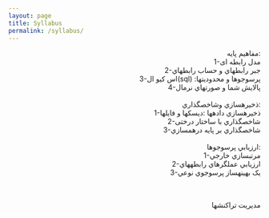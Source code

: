 ```yaml
---
layout: page
title: Syllabus
permalink: /syllabus/
---
```


<div style="text-align: right"> مفاهیم پایه:
<br>
1-مدل رابطه ای
<br>
2-جبر رابطهاي و حساب رابطهاي
<br>
3-اس کیو ال(sql) :پرسوجوها و محدوديتها
<br>
4-پالايش شما و صورتهاي نرمال
<br>
<br>
ذخيرهسازي وشاخصگذاري:
<br>
1-ذخيرهسازي دادهها :ديسکها و فايلها
<br>
2-شاخصگذاري با ساختار درختی
<br>
3-شاخصگذاري بر پايه درهمسازي
<br>
<br>
ارزيابي پرسوجوها:
<br>
1-مرتبسازي خارجي
<br>
2-ارزيابي عملگرهاي رابطههاي
<br>
3-يک بهينهساز پرسوجوي نوعي<br>
<br>
<br>

مديريت تراکنشها</div>